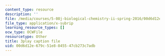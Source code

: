 ```yaml
---
content_type: resource
description: ''
file: /media/courses/5-08j-biological-chemistry-ii-spring-2016/00d6d12e679c51e8845547cb273c7adb_Rcd-NZwoi4.vtt
file_type: application/x-subrip
learning_resource_types: []
ocw_type: OCWFile
resourcetype: Other
title: 3play caption file
uid: 00d6d12e-679c-51e8-8455-47cb273c7adb
---
```

